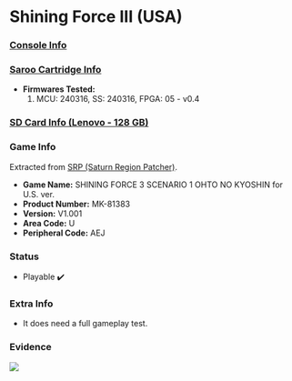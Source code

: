# Shining Force III (USA)

### [Console Info](../../../../Info/Consoles/VA13/README.md)

### [Saroo Cartridge Info](../../../../Info/Cartridges/GuangzhouSanStarOnlineShop/1.6/README.md)

- <b>Firmwares Tested:</b>
  1. MCU: 240316, SS: 240316, FPGA: 05 - v0.4

### [SD Card Info (Lenovo - 128 GB)](../../../../Info/SdCards/Lenovo/128GB/fat32/README.md)

### Game Info

Extracted from [SRP (Saturn Region Patcher)](https://segaxtreme.net/resources/saturn-region-patcher.81/download).

- <b>Game Name:</b> SHINING FORCE 3 SCENARIO 1 OHTO NO KYOSHIN for U.S. ver.
- <b>Product Number:</b> MK-81383
- <b>Version:</b> V1.001
- <b>Area Code:</b> U
- <b>Peripheral Code:</b> AEJ

### Status

- Playable :heavy_check_mark:

### Extra Info

- It does need a full gameplay test.

### Evidence

[![](https://img.youtube.com/vi/OS2ctOumtsI/0.jpg)](https://www.youtube.com/watch?v=OS2ctOumtsI)
